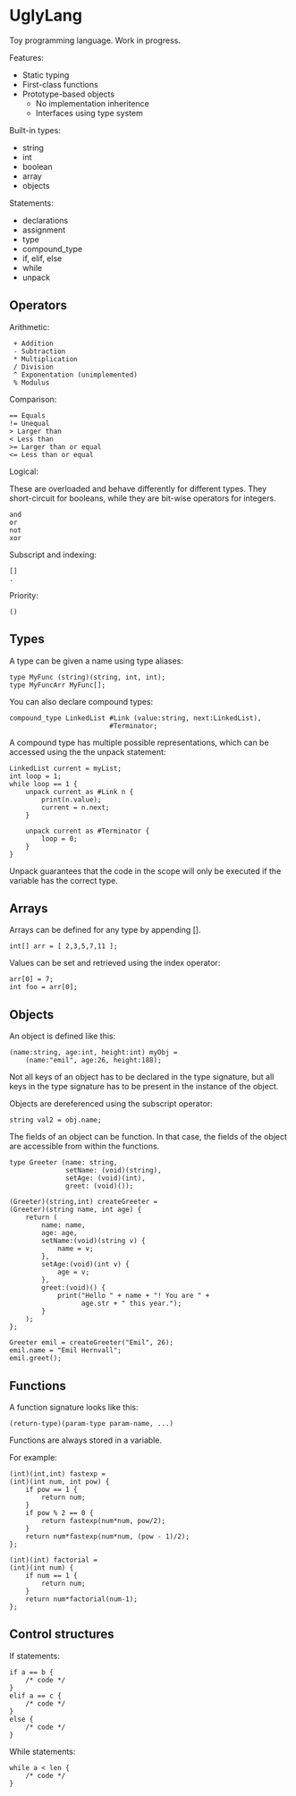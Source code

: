 UglyLang
========

Toy programming language. Work in progress.

Features:

 * Static typing
 * First-class functions
 * Prototype-based objects
   * No implementation inheritence
   * Interfaces using type system

Built-in types:

 * string
 * int
 * boolean
 * array
 * objects

Statements:

 * declarations
 * assignment
 * type
 * compound_type
 * if, elif, else
 * while
 * unpack

Operators
---------

Arithmetic:

     + Addition
     - Subtraction
     * Multiplication
     / Division
     ^ Exponentation (unimplemented)
     % Modulus

Comparison:

    == Equals
    != Unequal
    > Larger than
    < Less than
    >= Larger than or equal
    <= Less than or equal

Logical:

These are overloaded and behave differently for different types. They
short-circuit for booleans, while they are bit-wise operators for integers.

    and
    or
    not
    xor

Subscript and indexing:

    []
    .

Priority:

    ()

Types
------------

A type can be given a name using type aliases:

    type MyFunc (string)(string, int, int);
    type MyFuncArr MyFunc[];

You can also declare compound types:

    compound_type LinkedList #Link (value:string, next:LinkedList),
                             #Terminator;

A compound type has multiple possible representations, which can be accessed
using the the unpack statement:

    LinkedList current = myList;
    int loop = 1;
    while loop == 1 {
        unpack current as #Link n {
            print(n.value);
            current = n.next;
        }

        unpack current as #Terminator {
            loop = 0;
        }
    }

Unpack guarantees that the code in the scope will only be executed if the
variable has the correct type.

Arrays
------

Arrays can be defined for any type by appending [].

    int[] arr = [ 2,3,5,7,11 ];

Values can be set and retrieved using the index operator:

    arr[0] = 7;
    int foo = arr[0];

Objects
-------

An object is defined like this:

    (name:string, age:int, height:int) myObj =
        (name:"emil", age:26, height:188);

Not all keys of an object has to be declared in the type signature, but all
keys in the type signature has to be present in the instance of the object.

Objects are dereferenced using the subscript operator:

    string val2 = obj.name;

The fields of an object can be function. In that case, the fields of the object
are accessible from within the functions.

    type Greeter (name: string,
                  setName: (void)(string),
                  setAge: (void)(int),
                  greet: (void)());

    (Greeter)(string,int) createGreeter =
    (Greeter)(string name, int age) {
        return (
            name: name,
            age: age,
            setName:(void)(string v) {
                name = v;
            },
            setAge:(void)(int v) {
                age = v;
            },
            greet:(void)() {
                print("Hello " + name + "! You are " +
                      age.str + " this year.");
            }
        );
    };

    Greeter emil = createGreeter("Emil", 26);
    emil.name = "Emil Hernvall";
    emil.greet();

Functions
---------

A function signature looks like this:

    (return-type)(param-type param-name, ...)

Functions are always stored in a variable.

For example:

    (int)(int,int) fastexp =
    (int)(int num, int pow) {
        if pow == 1 {
            return num;
        }
        if pow % 2 == 0 {
            return fastexp(num*num, pow/2);
        }
        return num*fastexp(num*num, (pow - 1)/2);
    };

    (int)(int) factorial =
    (int)(int num) {
        if num == 1 {
            return num;
        }
        return num*factorial(num-1);
    };

Control structures
------------------

If statements:

    if a == b {
        /* code */
    }
    elif a == c {
        /* code */
    }
    else {
        /* code */
    }

While statements:

    while a < len {
        /* code */
    }
